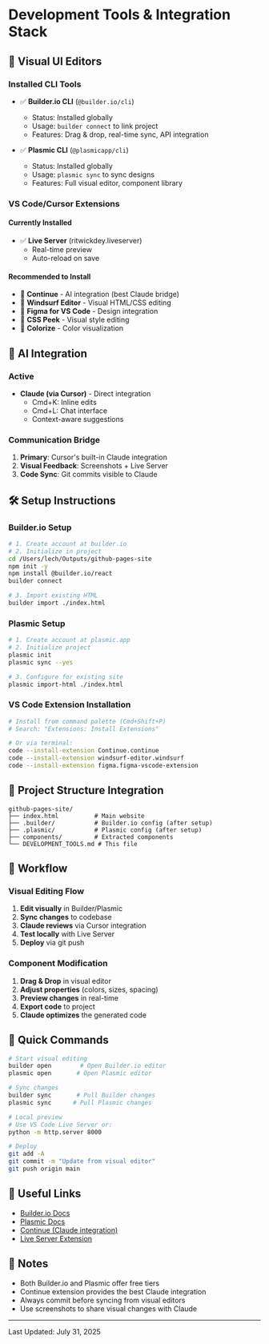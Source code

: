 # Development Tools & Integration Stack

## 🎨 Visual UI Editors

### Installed CLI Tools
- ✅ **Builder.io CLI** (`@builder.io/cli`)
  - Status: Installed globally
  - Usage: `builder connect` to link project
  - Features: Drag & drop, real-time sync, API integration

- ✅ **Plasmic CLI** (`@plasmicapp/cli`)
  - Status: Installed globally
  - Usage: `plasmic sync` to sync designs
  - Features: Full visual editor, component library

### VS Code/Cursor Extensions

#### Currently Installed
- ✅ **Live Server** (ritwickdey.liveserver)
  - Real-time preview
  - Auto-reload on save

#### Recommended to Install
- 🔲 **Continue** - AI integration (best Claude bridge)
- 🔲 **Windsurf Editor** - Visual HTML/CSS editing
- 🔲 **Figma for VS Code** - Design integration
- 🔲 **CSS Peek** - Visual style editing
- 🔲 **Colorize** - Color visualization

## 🤖 AI Integration

### Active
- **Claude (via Cursor)** - Direct integration
  - Cmd+K: Inline edits
  - Cmd+L: Chat interface
  - Context-aware suggestions

### Communication Bridge
1. **Primary**: Cursor's built-in Claude integration
2. **Visual Feedback**: Screenshots + Live Server
3. **Code Sync**: Git commits visible to Claude

## 🛠️ Setup Instructions

### Builder.io Setup
```bash
# 1. Create account at builder.io
# 2. Initialize in project
cd /Users/lech/Outputs/github-pages-site
npm init -y
npm install @builder.io/react
builder connect

# 3. Import existing HTML
builder import ./index.html
```

### Plasmic Setup
```bash
# 1. Create account at plasmic.app
# 2. Initialize project
plasmic init
plasmic sync --yes

# 3. Configure for existing site
plasmic import-html ./index.html
```

### VS Code Extension Installation
```bash
# Install from command palette (Cmd+Shift+P)
# Search: "Extensions: Install Extensions"

# Or via terminal:
code --install-extension Continue.continue
code --install-extension windsurf-editor.windsurf
code --install-extension figma.figma-vscode-extension
```

## 📁 Project Structure Integration

```
github-pages-site/
├── index.html          # Main website
├── .builder/           # Builder.io config (after setup)
├── .plasmic/           # Plasmic config (after setup)
├── components/         # Extracted components
└── DEVELOPMENT_TOOLS.md # This file
```

## 🔄 Workflow

### Visual Editing Flow
1. **Edit visually** in Builder/Plasmic
2. **Sync changes** to codebase
3. **Claude reviews** via Cursor integration
4. **Test locally** with Live Server
5. **Deploy** via git push

### Component Modification
1. **Drag & Drop** in visual editor
2. **Adjust properties** (colors, sizes, spacing)
3. **Preview changes** in real-time
4. **Export code** to project
5. **Claude optimizes** the generated code

## 🎯 Quick Commands

```bash
# Start visual editing
builder open        # Open Builder.io editor
plasmic open       # Open Plasmic editor

# Sync changes
builder sync       # Pull Builder changes
plasmic sync      # Pull Plasmic changes

# Local preview
# Use VS Code Live Server or:
python -m http.server 8000

# Deploy
git add -A
git commit -m "Update from visual editor"
git push origin main
```

## 🔗 Useful Links

- [Builder.io Docs](https://www.builder.io/c/docs)
- [Plasmic Docs](https://docs.plasmic.app)
- [Continue (Claude integration)](https://continue.dev)
- [Live Server Extension](https://marketplace.visualstudio.com/items?itemName=ritwickdey.LiveServer)

## 📝 Notes

- Both Builder.io and Plasmic offer free tiers
- Continue extension provides the best Claude integration
- Always commit before syncing from visual editors
- Use screenshots to share visual changes with Claude

---

Last Updated: July 31, 2025